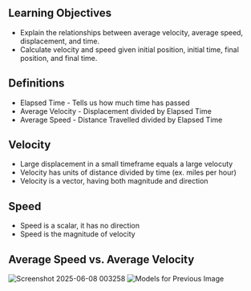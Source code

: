 ## Learning Objectives
* Explain the relationships between average velocity, average speed, displacement, and time.
* Calculate velocity and speed given initial position, initial time, final position, and final time.

## Definitions
* Elapsed Time - Tells us how much time has passed
* Average Velocity - Displacement divided by Elapsed Time
* Average Speed - Distance Travelled divided by Elapsed Time

## Velocity
* Large displacement in a small timeframe equals a large velocuty
* Velocity has units of distance divided by time (ex. miles per hour)
* Velocity is a vector, having both magnitude and direction

## Speed
* Speed is a scalar, it has no direction
* Speed is the magnitude of velocity

## Average Speed vs. Average Velocity
![Screenshot 2025-06-08 003258](https://github.com/user-attachments/assets/a1628e3e-a641-47fa-bf66-089cde088fa8)
![Models for Previous Image](https://github.com/user-attachments/assets/673fd2ea-ae93-46e8-a9d1-c3967df0038c)
